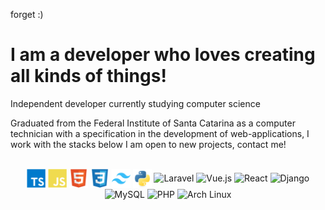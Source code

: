 forget :)

# I am a developer who loves creating all kinds of things!

Independent developer currently studying computer science

Graduated from the Federal Institute of Santa Catarina as a computer technician with a specification in the development of web-applications, I work with the stacks below
I am open to new projects, contact me!

<div align="center">
<div style="display: inline_block" align="center"><br>
<img align="center" alt="Rafa-Js" height="30" width="30" src="https://raw.githubusercontent.com/devicons/devicon/master/icons/typescript/typescript-plain.svg">
<img align="center" alt="Rafa-Js" height="30" width="30" src="https://raw.githubusercontent.com/devicons/devicon/master/icons/javascript/javascript-plain.svg">
<img align="center" alt="bru-HTML" height="30" width="30" src="https://raw.githubusercontent.com/devicons/devicon/master/icons/html5/html5-original.svg">
<img align="center" alt="bru-CSS" height="30" width="30" src="https://raw.githubusercontent.com/devicons/devicon/master/icons/css3/css3-original.svg">
<img align="center" alt="Tailwind CSS" height="30" width="30" src="https://raw.githubusercontent.com/devicons/devicon/master/icons/tailwindcss/tailwindcss-plain.svg">
<img align="center" alt="bru-Python" height="30" width="30" src="https://raw.githubusercontent.com/devicons/devicon/master/icons/python/python-original.svg">
<img align="center" alt="Laravel" height="30" width="40" src="https://icongr.am/devicon/laravel-plain.svg?size=128&color=ff2d20" />
<img align="center" alt="Vue.js" height="30" width="40" src="https://icongr.am/devicon/vuejs-original.svg?size=128&color=currentColor" />
<img align="center" alt="React" height="30" width="40" src="https://icongr.am/devicon/react-original.svg?size=128&color=currentColor" />
<img align="center" alt="Django" height="30" width="40" src="https://icongr.am/devicon/django-original.svg?size=128&color=currentColor" />
<img align="center" alt="MySQL" height="30" width="40" src="https://icongr.am/devicon/mysql-original.svg?size=128&color=currentColor" />
<img align="center" alt="PHP" height="30" width="40" src="https://icongr.am/devicon/php-original.svg?size=128&color=currentColor" />
<img align="center" alt="Arch Linux" height="30" width="30" src="https://www.vectorlogo.zone/logos/archlinux/archlinux-icon.svg"/>

   
